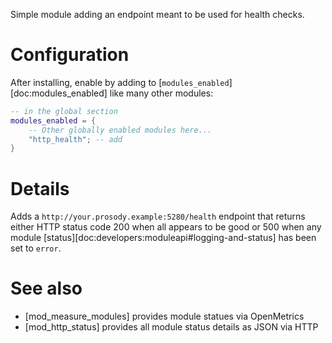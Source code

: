 Simple module adding an endpoint meant to be used for health checks.

# Configuration

After installing, enable by adding to [`modules_enabled`][doc:modules_enabled] like many other modules:

``` lua
-- in the global section
modules_enabled = {
    -- Other globally enabled modules here...
    "http_health"; -- add
}
```

# Details

Adds a `http://your.prosody.example:5280/health` endpoint that returns either HTTP status code 200 when all appears to be good or 500 when any module
[status][doc:developers:moduleapi#logging-and-status] has been set to `error`.

# See also

- [mod_measure_modules] provides module statues via OpenMetrics
- [mod_http_status] provides all module status details as JSON via HTTP
